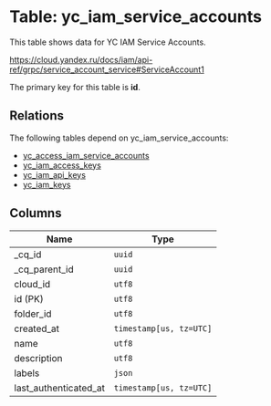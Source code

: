 # Table: yc_iam_service_accounts

This table shows data for YC IAM Service Accounts.

https://cloud.yandex.ru/docs/iam/api-ref/grpc/service_account_service#ServiceAccount1

The primary key for this table is **id**.

## Relations

The following tables depend on yc_iam_service_accounts:
  - [yc_access_iam_service_accounts](yc_access_iam_service_accounts.md)
  - [yc_iam_access_keys](yc_iam_access_keys.md)
  - [yc_iam_api_keys](yc_iam_api_keys.md)
  - [yc_iam_keys](yc_iam_keys.md)

## Columns

| Name          | Type          |
| ------------- | ------------- |
|_cq_id|`uuid`|
|_cq_parent_id|`uuid`|
|cloud_id|`utf8`|
|id (PK)|`utf8`|
|folder_id|`utf8`|
|created_at|`timestamp[us, tz=UTC]`|
|name|`utf8`|
|description|`utf8`|
|labels|`json`|
|last_authenticated_at|`timestamp[us, tz=UTC]`|